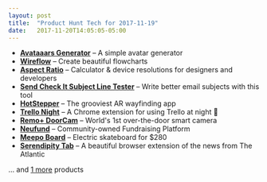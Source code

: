 ```yaml
---
layout: post
title:  "Product Hunt Tech for 2017-11-19"
date:   2017-11-20T14:05:05-05:00
---
```


* **[Avataaars Generator](https://www.producthunt.com/posts/avataaars-generator?utm_campaign=producthunt-api&utm_medium=api&utm_source=Application%3A+Daily+Digest+RSS+%28ID%3A+3202%29)** – A simple avatar generator
* **[Wireflow](https://www.producthunt.com/posts/wireflow?utm_campaign=producthunt-api&utm_medium=api&utm_source=Application%3A+Daily+Digest+RSS+%28ID%3A+3202%29)** – Create beautiful flowcharts
* **[Aspect Ratio](https://www.producthunt.com/posts/aspect-ratio?utm_campaign=producthunt-api&utm_medium=api&utm_source=Application%3A+Daily+Digest+RSS+%28ID%3A+3202%29)** – Calculator & device resolutions for designers and developers
* **[Send Check It Subject Line Tester](https://www.producthunt.com/posts/send-check-it-subject-line-tester?utm_campaign=producthunt-api&utm_medium=api&utm_source=Application%3A+Daily+Digest+RSS+%28ID%3A+3202%29)** – Write better email subjects with this tool
* **[HotStepper](https://www.producthunt.com/posts/hotstepper?utm_campaign=producthunt-api&utm_medium=api&utm_source=Application%3A+Daily+Digest+RSS+%28ID%3A+3202%29)** – The grooviest AR wayfinding app
* **[Trello Night](https://www.producthunt.com/posts/trello-night?utm_campaign=producthunt-api&utm_medium=api&utm_source=Application%3A+Daily+Digest+RSS+%28ID%3A+3202%29)** – A Chrome extension for using Trello at night 🌚
* **[Remo+ DoorCam](https://www.producthunt.com/posts/remo-doorcam?utm_campaign=producthunt-api&utm_medium=api&utm_source=Application%3A+Daily+Digest+RSS+%28ID%3A+3202%29)** – World's 1st over-the-door smart camera
* **[Neufund](https://www.producthunt.com/posts/neufund?utm_campaign=producthunt-api&utm_medium=api&utm_source=Application%3A+Daily+Digest+RSS+%28ID%3A+3202%29)** – Community-owned Fundraising Platform
* **[Meepo Board](https://www.producthunt.com/posts/meepo-board?utm_campaign=producthunt-api&utm_medium=api&utm_source=Application%3A+Daily+Digest+RSS+%28ID%3A+3202%29)** – Electric skateboard for $280
* **[Serendipity Tab](https://www.producthunt.com/posts/serendipity-tab?utm_campaign=producthunt-api&utm_medium=api&utm_source=Application%3A+Daily+Digest+RSS+%28ID%3A+3202%29)** – A beautiful browser extension of the news from The Atlantic

… and [1 more](https://www.producthunt.com/tech) products